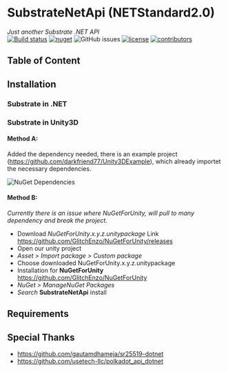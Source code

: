 # SubstrateNetApi (NETStandard2.0)
*Just another Substrate .NET API*  
[![Build status](https://ci.appveyor.com/api/projects/status/jsei7yv376en17rr?svg=true)](https://ci.appveyor.com/project/darkfriend77/substratenetapi)
[![nuget](https://img.shields.io/nuget/v/SubstrateNetApi)](https://img.shields.io/nuget/v/SubstrateNetApi)
![GitHub issues](https://img.shields.io/github/issues/darkfriend77/SubstrateNetApi.svg)
[![license](https://img.shields.io/github/license/darkfriend77/SubstrateNetApi)](https://img.shields.io/github/license/darkfriend77/SubstrateNetApi)
[![contributors](https://img.shields.io/github/contributors/darkfriend77/SubstrateNetApi)](https://img.shields.io/github/contributors/darkfriend77/SubstrateNetApi)

## Table of Content

## Installation

### Substrate in .NET

### Substrate in Unity3D

#### Method A:
Added the dependency needed, there is an example project (https://github.com/darkfriend77/Unity3DExample), which already importet the necessary dependencies. 

![NuGet Dependencies](https://github.com/darkfriend77/SubstrateNetApi/raw/origin/images/dependencies.png)

#### Method B:
*Currently there is an issue where NuGetForUnity, will pull to many dependency and break the project.*
- Download *NuGetForUnity.x.y.z.unitypackage* Link https://github.com/GlitchEnzo/NuGetForUnity/releases
- Open our unity project
- *Asset > Import package > Custom package*
- Choose downloaded NuGetForUnity.x.y.z.unitypackage
- Installation for **NuGetForUnity** https://github.com/GlitchEnzo/NuGetForUnity
- *NuGet > ManageNuGet Packages*
- *Search* **SubstrateNetApi** install

## Requirements


## Special Thanks
- https://github.com/gautamdhameja/sr25519-dotnet
- https://github.com/usetech-llc/polkadot_api_dotnet

